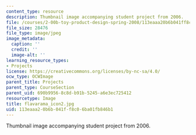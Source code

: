 ```yaml
---
content_type: resource
description: Thumbnail image accompanying student project from 2006.
file: /courses/2-00b-toy-product-design-spring-2008/113eaaa20b6b041ff8c06ba01fb846b1_flavarama_icon2.jpg
file_size: 28476
file_type: image/jpeg
image_metadata:
  caption: ''
  credit: ''
  image-alt: ''
learning_resource_types:
- Projects
license: https://creativecommons.org/licenses/by-nc-sa/4.0/
ocw_type: OCWImage
parent_title: Projects
parent_type: CourseSection
parent_uid: 690b9956-8c8d-b91b-5245-a6e3ec725412
resourcetype: Image
title: flavarama_icon2.jpg
uid: 113eaaa2-0b6b-041f-f8c0-6ba01fb846b1
---
```

Thumbnail image accompanying student project from 2006.